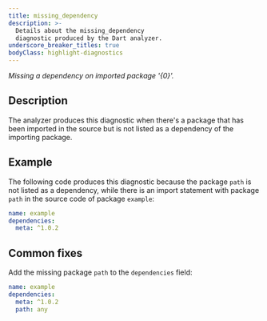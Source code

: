 ```yaml
---
title: missing_dependency
description: >-
  Details about the missing_dependency
  diagnostic produced by the Dart analyzer.
underscore_breaker_titles: true
bodyClass: highlight-diagnostics
---
```


_Missing a dependency on imported package '{0}'._

## Description

The analyzer produces this diagnostic when there's a package that has been
imported in the source but is not listed as a dependency of the
importing package.

## Example

The following code produces this diagnostic because the package `path` is
not listed as a dependency, while there is an import statement
with package `path` in the source code of package `example`:

```yaml
name: example
dependencies:
  meta: ^1.0.2
```

## Common fixes

Add the missing package `path` to the `dependencies` field:

```yaml
name: example
dependencies:
  meta: ^1.0.2
  path: any
```
